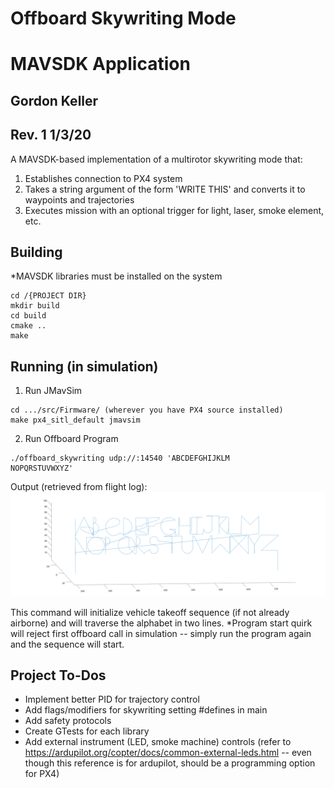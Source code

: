 # Offboard Skywriting Mode
# MAVSDK Application
## Gordon Keller
## Rev. 1 1/3/20

A MAVSDK-based implementation of a multirotor skywriting mode that:
1. Establishes connection to PX4 system
2. Takes a string argument of the form 'WRITE THIS' and converts it to waypoints and trajectories
3. Executes mission with an optional trigger for light, laser, smoke element, etc.

## Building

*MAVSDK libraries must be installed on the system

```
cd /{PROJECT DIR}
mkdir build
cd build
cmake ..
make
```

## Running (in simulation)

1. Run JMavSim
```
cd .../src/Firmware/ (wherever you have PX4 source installed)
make px4_sitl_default jmavsim
```

2. Run Offboard Program
```
./offboard_skywriting udp://:14540 'ABCDEFGHIJKLM
NOPQRSTUVWXYZ'
```

Output (retrieved from flight log):
![alt text](/imgs/alphabet_p_3_0.png "Alphabet Path")


This command will initialize vehicle takeoff sequence (if not already airborne) and will traverse the alphabet in two lines.
*Program start quirk will reject first offboard call in simulation -- simply run the program again and the sequence will start.

## Project To-Dos

- Implement better PID for trajectory control
- Add flags/modifiers for skywriting setting #defines in main
- Add safety protocols
- Create GTests for each library
- Add external instrument (LED, smoke machine) controls (refer to https://ardupilot.org/copter/docs/common-external-leds.html -- even though this reference is for ardupilot, should be a programming option for PX4)

